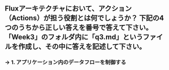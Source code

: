 ## Fluxアーキテクチャにおいて、アクション（Actions）が担う役割とは何でしょうか？ 下記の4つのうちから正しい答えを番号で答えて下さい。「Week3」のフォルダ内に「q3.md」というファイルを作成し、その中に答えを記述して下さい。

### &rarr; 1. アプリケーション内のデータフローを制御する
